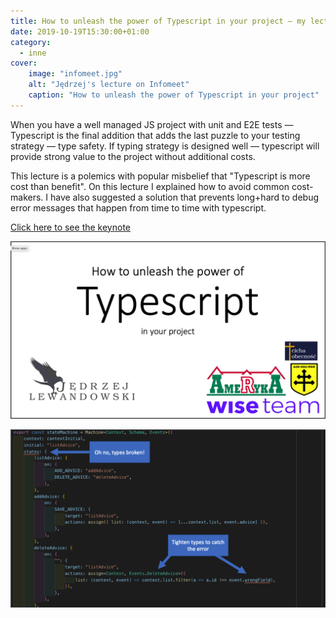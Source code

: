 ```yaml
---
title: How to unleash the power of Typescript in your project — my lecture on Infomeet Wrocław
date: 2019-10-19T15:30:00+01:00
category:
  - inne
cover:
    image: "infomeet.jpg"
    alt: "Jędrzej's lecture on Infomeet"
    caption: "How to unleash the power of Typescript in your project"
---
```



When you have a well managed JS project with unit and E2E tests — Typescript is the final addition that adds the last puzzle to your testing strategy — type safety. If typing strategy is designed well — typescript will provide strong value to the project without additional costs.

This lecture is a polemics with popular misbelief that "Typescript is more cost than benefit". On this lecture I explained how to avoid common cost-makers. I have also suggested a solution that prevents long+hard to debug error messages that happen from time to time with typescript.

[Click here to see the keynote](/infomeet19-typescript-keynote-1.0.0.pdf)

[![Infomeet keynote](./title-slide.png)](/infomeet19-typescript-keynote-1.0.0.pdf)

![One of the slides on Typescript's misleading error messages](./slides.png)
